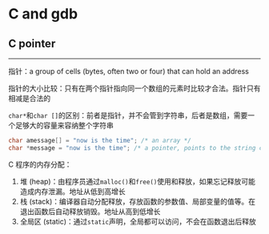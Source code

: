 # C and gdb

## C pointer
---

指针：a group of cells (bytes, often two or four) that can hold an address

指针的大小比较：只有在两个指针指向同一个数组的元素时比较才合法。指针只有相减是合法的

`char*`和`char []`的区别：前者是指针，并不会管到字符串，后者是数组，需要一个足够大的容量来容纳整个字符串

```c
char amessage[] = "now is the time"; /* an array */
char *message = "now is the time"; /* a pointer, points to the string constant, could not modify the string content */
```

C 程序的内存分配：

1.  堆 (heap)：由程序员通过`malloc()`和`free()`使用和释放，如果忘记释放可能造成内存泄漏。地址从低到高增长
2.  栈 (stack)：编译器自动分配释放，存放函数的参数值、局部变量的值等。在退出函数后自动释放销毁。地址从高到低增长
3.  全局区 (static)：通过`static`声明，全局都可以访问，不会在函数退出后释放

